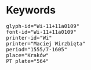 # Keywords
<pre>
glyph-id="Wi-11+11a0109"
font-id="Wi-11+11a0109"
printer-id="Wi"
printer="Maciej Wirzbięta"
period="1555/7-1605"
place="Kraków"
PT plate="564"
</pre>

